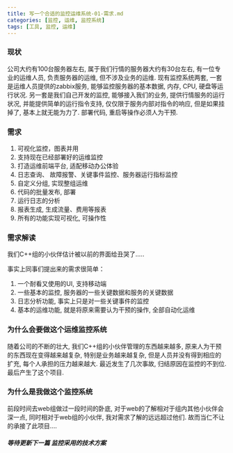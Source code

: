 ```yaml
---
title: 写一个合适的监控运维系统-01-需求.md
categories: [监控, 运维, 监控系统]
tags: [工具, 监控, 运维]
---
```


### 现状
公司大约有100台服务器左右, 属于我们行情的服务器大约有30台左右, 有一位专业的运维人员, 负责服务器的运维, 但不涉及业务的运维. 现有监控系统两套, 一套是运维人员提供的zabbix服务, 能够监控服务器的基本数据, 内存, CPU, 硬盘等运行状况. 另一套是我们自己开发的监控, 能够接入我们的业务, 提供行情服务的运行状况, 并能提供简单的运行指令支持, 仅仅限于服务内部对指令的响应, 但是如果挂掉了, 基本上就无能为力了. 部署代码, 重启等操作必须人为干预.
<!--more-->
### 需求
1. 可视化监控，图表并用
2. 支持现在已经部署好的运维监控
3. 打造运维前端平台, 适配移动办公体验
4. 日志查询、 故障报警、关键事件监控、服务器运行指标监控
5. 自定义分组, 实现整组运维
6. 代码的批量发布, 部署
7. 运行日志的分析
8. 报表生成, 生成流量、费用等报表
9. 所有的功能实现可视化, 可操作性

### 需求解读
我们C++组的小伙伴估计被以前的界面给丑哭了.....

事实上同事们提出来的需求很简单：

1. 一个耐看又使用的UI, 支持移动端
2. 一些基本的监控, 服务器的一些关键数据和服务的关键数据
3. 日志分析功能, 事实上只是对一些关键事件的监控
4. 基本的运维功能, 就是将原来需要认为干预的操作, 全部自动化运维

### 为什么会要做这个运维监控系统
随着公司的不断的壮大, 我们C++组的小伙伴管理的东西越来越多, 原来人为干预的东西现在变得越来越复杂, 特别是业务越来越复杂, 但是人员并没有得到相应的扩充, 每个人承担的压力越来越大. 最近发生了几次事故, 归结原因在监控的不到位. 最后产生了这个项目.

### 为什么是我做这个监控系统
前段时间去web组做过一段时间的卧底, 对于web的了解相对于组内其他小伙伴会深一点, 同时相对于web组的小伙伴, 我对需求了解的远远超过他们. 故而当仁不让的承接了此项目....  

##### 等待更新下一篇 监控采用的技术方案
